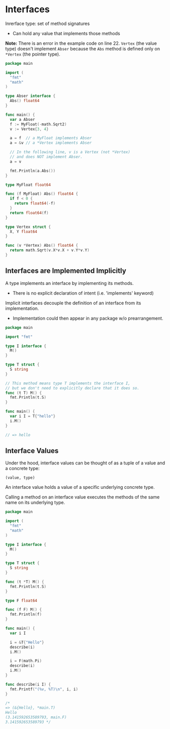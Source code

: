 # Interfaces

Inrerface type: set of method signatures
- Can hold any value that implements those methods

__Note:__ There is an error in the example code on line 22. `Vertex` (the value type) doesn't implement `Abser` because the `Abs` method is defined only on `*Vertex` (the pointer type).

```go
package main

import (
  "fmt"
  "math"
)

type Abser interface {
  Abs() float64
}

func main() {
  var a Abser
  f := MyFloat(-math.Sqrt2)
  v := Vertex{3, 4}

  a = f  // a MyFloat implements Abser
  a = &v // a *Vertex implements Abser

  // In the following line, v is a Vertex (not *Vertex)
  // and does NOT implement Abser.
  a = v

  fmt.Println(a.Abs())
}

type MyFloat float64

func (f MyFloat) Abs() float64 {
  if f < 0 {
    return float64(-f)
  }
  return float64(f)
}

type Vertex struct {
  X, Y float64
}

func (v *Vertex) Abs() float64 {
  return math.Sqrt(v.X*v.X + v.Y*v.Y)
}
```

## Interfaces are Implemented Implicitly

A type implements an interface by implementing its methods.
- There is no explicit declaration of intent (i.e. 'implements' keyword)

Implicit interfaces decouple the definition of an interface from its implementation.
- Implementation could then appear in any package w/o prearrangement.

```go
package main

import "fmt"

type I interface {
  M()
}

type T struct {
  S string
}

// This method means type T implements the interface I,
// but we don't need to explicitly declare that it does so.
func (t T) M() {
  fmt.Println(t.S)
}

func main() {
  var i I = T{"hello"}
  i.M()
}

// => hello
```

## Interface Values

Under the hood, interface values can be thought of as a tuple of a value and a concrete type:

`(value, type)`

An interface value holds a value of a specific underlying concrete type.

Calling a method on an interface value executes the methods of the same name on its underlying type.

```go
package main

import (
  "fmt"
  "math"
)

type I interface {
  M()
}

type T struct {
  S string
}

func (t *T) M() {
  fmt.Println(t.S)
}

type F float64

func (f F) M() {
  fmt.Println(f)
}

func main() {
  var i I

  i = &T{"Hello"}
  describe(i)
  i.M()

  i = F(math.Pi)
  describe(i)
  i.M()
}

func describe(i I) {
  fmt.Printf("(%v, %T)\n", i, i)
}

/*
=> (&{Hello}, *main.T)
Hello
(3.141592653589793, main.F)
3.141592653589793 */
```
